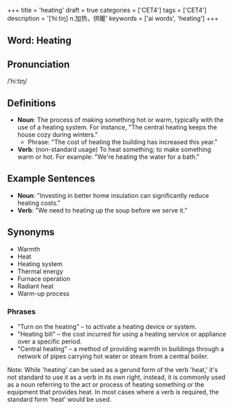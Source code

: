 +++
title = 'heating'
draft = true
categories = ['CET4']
tags = ['CET4']
description = '[ˈhiːtiŋ] n.加热，供暖'
keywords = ['ai words', 'heating']
+++

## Word: Heating

## Pronunciation
/ˈhiːtɪŋ/

## Definitions
- **Noun**: The process of making something hot or warm, typically with the use of a heating system. For instance, "The central heating keeps the house cozy during winters."
  - Phrase: "The cost of heating the building has increased this year."
- **Verb**: (non-standard usage) To heat something; to make something warm or hot. For example: "We're heating the water for a bath."

## Example Sentences
- **Noun**: "Investing in better home insulation can significantly reduce heating costs."
- **Verb**: "We need to heating up the soup before we serve it."

## Synonyms
- Warmth
- Heat
- Heating system
- Thermal energy
- Furnace operation
- Radiant heat
- Warm-up process

### Phrases
- "Turn on the heating" – to activate a heating device or system.
- "Heating bill" – the cost incurred for using a heating service or appliance over a specific period.
- "Central heating" – a method of providing warmth in buildings through a network of pipes carrying hot water or steam from a central boiler.

Note: While 'heating' can be used as a gerund form of the verb 'heat,' it's not standard to use it as a verb in its own right, instead, it is commonly used as a noun referring to the act or process of heating something or the equipment that provides heat. In most cases where a verb is required, the standard form 'heat' would be used.
